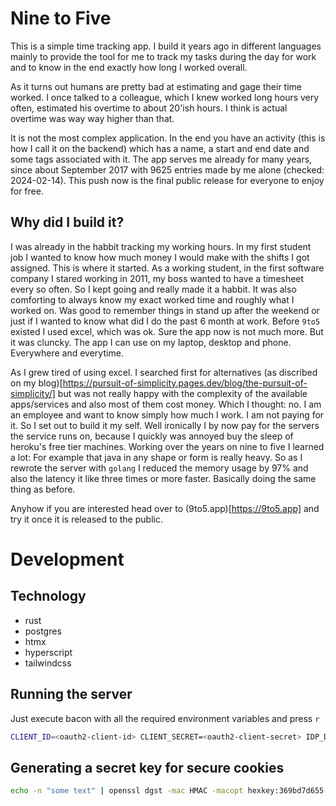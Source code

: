 # Nine to Five

This is a simple time tracking app. I build it years ago in different languages mainly to provide the tool for me to track my tasks during the day for work and to know in the end exactly 
how long I worked overall.

As it turns out humans are pretty bad at estimating and gage their time worked. I once talked to a colleague, which I knew worked long hours very often, estimated his overtime to about 20'ish 
hours. I think is actual overtime was way way higher than that.

It is not the most complex application. In the end you have an activity (this is how I call it on the backend) which has a name, a start and end date and some tags associated with it.
The app serves me already for many years, since about September 2017 with 9625 entries made by me alone (checked: 2024-02-14).
This push now is the final public release for everyone to enjoy for free.

## Why did I build it?

I was already in the habbit tracking my working hours. In my first student job I wanted to know how much money I would make with the shifts I got assigned. This is where it started.
As a working student, in the first software company I stared working in 2011, my boss wanted to have a timesheet every so often. So I kept going and really made it a habbit.
It was also comforting to always know my exact worked time and roughly what I worked on. Was good to remember things in stand up after the weekend or just if I wanted to know what did I do 
the past 6 month at work. Before `9to5` existed I used excel, which was ok. Sure the app now is not much more. But it was cluncky. The app I can use on my laptop, desktop and phone.
Everywhere and everytime.

As I grew tired of using excel. I searched first for alternatives (as discribed on my blog)[https://pursuit-of-simplicity.pages.dev/blog/the-pursuit-of-simplicity/] but was not really 
happy with the complexity of the available apps/services and also most of them cost money. Which I thought: no. I am an employee and want to know simply how much I work. I am not paying for 
it. So I set out to build it my self. Well ironically I by now pay for the servers the service runs on, because I quickly was annoyed buy the sleep of heroku's free tier machines.
Working over the years on nine to five I learned a lot: For example that java in any shape or form is really heavy. So as I rewrote the server with `golang` I reduced the memory usage by 
97% and also the latency it like three times or more faster. Basically doing the same thing as before.

Anyhow if you are interested head over to (9to5.app)[https://9to5.app] and try it once it is released to the public.

# Development

## Technology

- rust
- postgres
- htmx
- hyperscript
- tailwindcss

## Running the server

Just execute bacon with all the required environment variables and press `r`

```bash
CLIENT_ID=<oauth2-client-id> CLIENT_SECRET=<oauth2-client-secret> IDP_DOMAIN=<oauth2-domain> COOKIE_KEY=<cookie-secret-512bit> bacon
```

## Generating a secret key for secure cookies

```bash
echo -n "some text" | openssl dgst -mac HMAC -macopt hexkey:369bd7d655 -sha512
```
